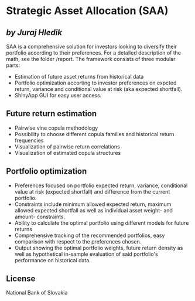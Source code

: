 # Strategic Asset Allocation (SAA)
## _by Juraj Hledik_

SAA is a comprehensive solution for investors looking to diversify their portfolio according to their preferences. For a detailed description of the math, see the folder /report. The framework consists of three modular parts:

- Estimation of future asset returns from historical data
- Portfolio optimization accorting to investor preferences on expcted return, variance and conditional value at risk (aka expected shortfall).
- ShinyApp GUI for easy user access.

## Future return estimation

- Pairwise vine copula methodology
- Possibility to choose different copula families and historical return frequencies
- Visualization of pairwise return correlations
- Visualization of estimated copula structures

## Portfolio optimization

- Preferences focused on portfolio expected return, variance, conditional value at risk (expected shortfall) and difference from the current portfolio.
- Constraints include minimum allowed expected return, maximum allowed expected shortfall as well as individual asset weight- and amount- constraints.
- Ability to calculate the optimal portfolio using different models for future returns
- Comprehensive tracking of the recommended portfolios, easy comparison with respect to the preferences chosen.
- Output showing the optimal portfolio weights, future return density as well as hypothetical in-sample evaluation of said portfolio's performance on historical data.

## License

National Bank of Slovakia
